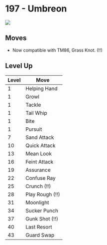 # 197 - Umbreon
![][197]

## Moves

 - Now compatible with TM86, Grass Knot. (!!)

## Level Up

Level | Move
---   | ---
  1   | Helping Hand
  1   | Growl
  1   | Tackle
  1   | Tail Whip
  1   | Bite
  1   | Pursuit
  7   | Sand Attack
 10   | Quick Attack
 13   | Mean Look
 16   | Feint Attack
 19   | Assurance
 22   | Confuse Ray
 25   | Crunch (!!)
 28   | Play Rough (!!)
 31   | Moonlight
 34   | Sucker Punch
 37   | Gunk Shot (!!)
 40   | Last Resort
 43   | Guard Swap



[197]: ../img/pokemon/197.png
